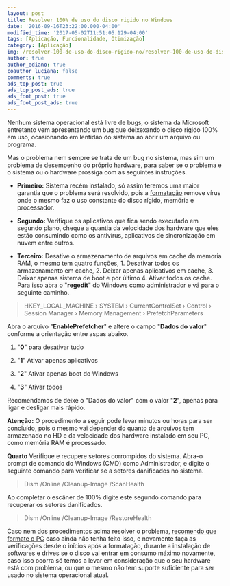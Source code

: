 ```yaml
---
layout: post
title: Resolver 100% de uso do disco rigido no Windows
date: '2016-09-16T23:22:00.000-04:00'
modified_time: '2017-05-02T11:51:05.129-04:00'
tags: [Aplicação, Funcionalidade, Otimização]
category: [Aplicação]
img: /resolver-100-de-uso-do-disco-rigido-no/resolver-100-de-uso-do-disco-rigido-no.jpg
author: true
author_ediano: true
coauthor_luciana: false
comments: true
ads_top_post: true
ads_top_post_ads: true
ads_foot_post: true
ads_foot_post_ads: true
---
```


Nenhum sistema operacional está livre de bugs, o sistema da Microsoft entretanto vem apresentando um bug que deixexando o disco rígido 100% em uso, ocasionando em lentidão do sistema ao abrir um arquivo ou programa.

Mas o problema nem sempre se trata de um bug no sistema, mas sim um problema de desempenho do próprio hardware, para saber se o problema e o sistema ou o hardware prossiga com as seguintes instruções.

* **Primeiro:** Sistema recém instalado, só assim teremos uma maior garantia que o problema será resolvido, pois a <a href="http://www.insideblock.com/post/como-formatar-seu-computador-com.html" target="_blank">formatação</a> remove vírus onde o mesmo faz o uso constante do disco rígido, memória e processador.

* **Segundo:** Verifique os aplicativos que fica sendo executado em segundo plano, cheque a quantia da velocidade dos hardware que eles estão consumindo como os antivírus, aplicativos de sincronização em nuvem entre outros.

* **Terceiro:** Desative o armazenamento de arquivos em cache da memoria RAM, o mesmo tem quatro funções, 1. Desativar todos os armazenamento em cache, 2. Deixar apenas aplicativos em cache, 3. Deixar apenas sistema de boot e por último 4. Ativar todos os cache. Para isso abra o "**regedit**" do Windows como administrador e vá para o seguinte caminho.

> HKEY_LOCAL_MACHINE › SYSTEM › CurrentControlSet › Control › Session Manager › Memory Management › PrefetchParameters

Abra o arquivo "**EnablePrefetcher**" e altere o campo "**Dados do valor**" conforme a orientação entre aspas abaixo.

1. "**0**" para desativar tudo

2. "**1**" Ativar apenas aplicativos

2. "**2**" Ativar apenas boot do Windows

4. "**3**" Ativar todos

Recomendamos de deixe o "Dados do valor" com o valor "**2**", apenas para ligar e desligar mais rápido.

**Atenção:** O procedimento a seguir pode levar minutos ou horas para ser concluído, pois o mesmo vai depender do quanto de arquivos tem armazenado no HD e da velocidade dos hardware instalado em seu PC, como memória RAM é processado.

**Quarto** Verifique e recupere setores corrompidos do sistema. Abra-o prompt de comando do Windows (CMD) como Administrador, e digite o seguinte comando para verificar se a setores danificados no sistema.

> Dism /Online /Cleanup-Image /ScanHealth

Ao completar o escâner de 100% digite este segundo comando para recuperar os setores danificados.

> Dism /Online /Cleanup-Image /RestoreHealth

Caso nem dos procedimentos acima resolver o problema, <a href="http://www.insideblock.com/post/como-formatar-seu-computador-com.html" target="_blank">recomendo que formate o PC</a> caso ainda não tenha feito isso, e novamente faça as verificações desde o inícios após a formatação, durante a instalação de softwares e drives se o disco vai entrar em consumo máximo novamente, caso isso ocorra só temos a levar em consideração que o seu hardware está com problema, ou que o mesmo não tem suporte suficiente para ser usado no sistema operacional atual.